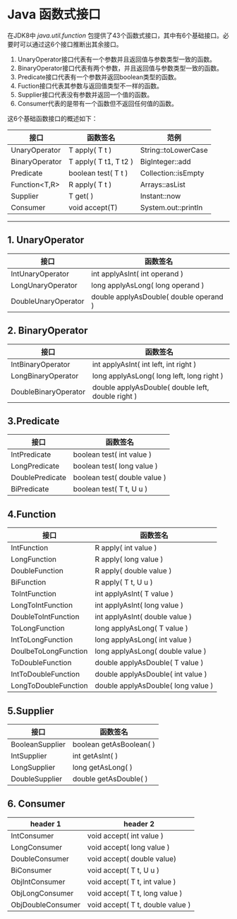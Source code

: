 
# Java 函数式接口

在JDK8中 *java.util.function* 包提供了43个函数式接口，其中有6个基础接口。必要时可以通过这6个接口推断出其余接口。

1. UnaryOperator接口代表有一个参数并且返回值与参数类型一致的函数。
2. BinaryOperator接口代表有两个参数，并且返回值与参数类型一致的函数。
1. Predicate接口代表有一个参数并返回boolean类型的函数。
1. Fuction接口代表其参数与返回值类型不一样的函数。
1. Supplier接口代表没有参数并返回一个值的函数。
1. Consumer代表的是带有一个函数但不返回任何值的函数。

这6个基础函数接口的概述如下：

接口 | 函数签名 | 范例
---|---|---
UnaryOperator<T>| T apply( T t )|String::toLowerCase
BinaryOperator<T>|T apply( T t1, T t2 )|BigInteger::add
Predicate<T>|boolean test( T t )|Collection::isEmpty
Function<T,R>|R apply( T t )|Arrays::asList
Supplier<T>|T get( )|Instant::now
Consumer<T>|void accept(T)|System.out::println


---



## 1. UnaryOperator

接口 | 函数签名
---|---
IntUnaryOperator | int applyAsInt( int operand )
LongUnaryOperator| long applyAsLong( long operand )
DoubleUnaryOperator| double applyAsDouble( double operand )


## 2. BinaryOperator

接口 | 函数签名
---|---
IntBinaryOperator | int applyAsInt( int left, int right )
LongBinaryOperator| long applyAsLong( long left, long right )
DoubleBinaryOperator| double applyAsDouble( double left, double right )


## 3.Predicate

接口 | 函数签名
---|---
IntPredicate | boolean test( int value )
LongPredicate | boolean test( long value )
DoublePredicate| boolean test( double value )
BiPredicate| boolean test( T t, U u )


## 4.Function

接口 | 函数签名
---|---
IntFunction | R apply( int value )
LongFunction | R apply( long value )
DoubleFunction | R apply( double value )
BiFunction | R apply( T t, U u )
ToIntFunction| int applyAsInt( T value )
LongToIntFunction | int applyAsInt( long value )
DoubleToIntFunction | int applyAsInt( double value )
ToLongFunction | long applyAsLong( T value )
IntToLongFunction | long applyAsLong( int value )
DoulbeToLongFunction| long applyAsLong( double value )
ToDoubleFunction | double applyAsDouble( T value )
IntToDoubleFunction| double applyAsDouble( int value )
LongToDoubleFunction| double applyAsDouble( long value )


## 5.Supplier

接口 | 函数签名
---|---
BooleanSupplier | boolean getAsBoolean( )
IntSupplier | int getAsInt( )
LongSupplier| long getAsLong( )
DoubleSupplier| double getAsDouble( )

## 6. Consumer

header 1 | header 2
---|---
IntConsumer | void accept( int value )
LongConsumer | void accept( long value )
DoubleConsumer| void accept( double value)
BiConsumer| void accept( T t, U u )
ObjIntConsumer | void accept( T t, int value )
ObjLongConsumer| void accept( T t, long value )
ObjDoubleConsumer| void accept( T t, double value )




























